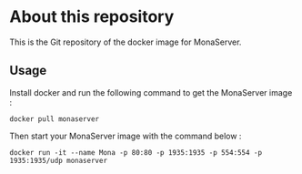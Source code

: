 # About this repository

This is the Git repository of the docker image for MonaServer.

## Usage

Install docker and run the following command to get the MonaServer image :

```
docker pull monaserver 
```

Then start your MonaServer image with the command below :

```
docker run -it --name Mona -p 80:80 -p 1935:1935 -p 554:554 -p 1935:1935/udp monaserver
```
